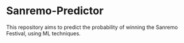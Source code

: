 # Sanremo-Predictor
This repository aims to predict the probability of winning the Sanremo Festival, using ML techniques.

